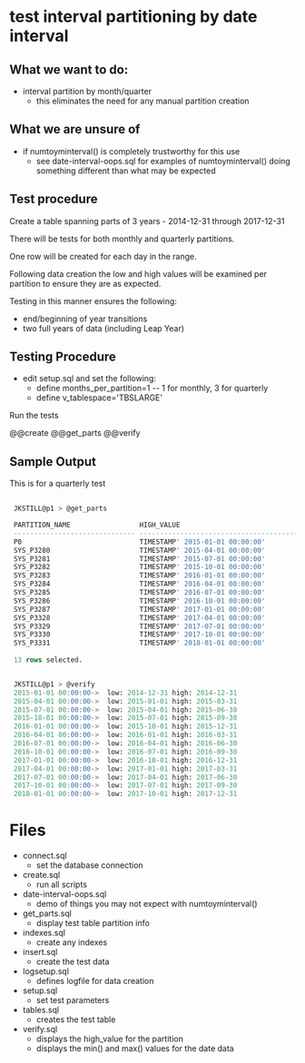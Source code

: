 
# test interval partitioning by date interval

## What we want to do:

 * interval partition by month/quarter
   * this eliminates the need for any manual partition creation

## What we are unsure of

 * if numtoyminterval() is completely trustworthy for this use
   * see date-interval-oops.sql for examples of numtoyminterval() doing something different than what may be expected
 

## Test procedure

 Create a table spanning parts of 3 years - 2014-12-31 through 2017-12-31

 There will be tests for both monthly and quarterly partitions.

 One row will be created for each day in the range.

 Following data creation the low and high values will be examined per partition to ensure they are as expected.

 Testing in this manner ensures the following:

 * end/beginning of year transitions
 * two full years of data (including Leap Year)

## Testing Procedure

 * edit setup.sql and set the following:
   * define months_per_partition=1 -- 1 for monthly, 3 for quarterly
   * define v_tablespace='TBSLARGE'

 Run the tests

 @@create
 @@get_parts
 @@verify

## Sample Output

 This is for a quarterly test

```SQL
 
 JKSTILL@p1 > @get_parts

 PARTITION_NAME                 HIGH_VALUE                                                                       TABLESPACE_NAME
 ------------------------------ -------------------------------------------------------------------------------- --------------------
 P0                             TIMESTAMP' 2015-01-01 00:00:00'                                                  TBSLARGE
 SYS_P3280                      TIMESTAMP' 2015-04-01 00:00:00'                                                  TBSLARGE
 SYS_P3281                      TIMESTAMP' 2015-07-01 00:00:00'                                                  TBSLARGE
 SYS_P3282                      TIMESTAMP' 2015-10-01 00:00:00'                                                  TBSLARGE
 SYS_P3283                      TIMESTAMP' 2016-01-01 00:00:00'                                                  TBSLARGE
 SYS_P3284                      TIMESTAMP' 2016-04-01 00:00:00'                                                  TBSLARGE
 SYS_P3285                      TIMESTAMP' 2016-07-01 00:00:00'                                                  TBSLARGE
 SYS_P3286                      TIMESTAMP' 2016-10-01 00:00:00'                                                  TBSLARGE
 SYS_P3287                      TIMESTAMP' 2017-01-01 00:00:00'                                                  TBSLARGE
 SYS_P3328                      TIMESTAMP' 2017-04-01 00:00:00'                                                  TBSLARGE
 SYS_P3329                      TIMESTAMP' 2017-07-01 00:00:00'                                                  TBSLARGE
 SYS_P3330                      TIMESTAMP' 2017-10-01 00:00:00'                                                  TBSLARGE
 SYS_P3331                      TIMESTAMP' 2018-01-01 00:00:00'                                                  TBSLARGE
 
 13 rows selected.


 JKSTILL@p1 > @verify
 2015-01-01 00:00:00->  low: 2014-12-31 high: 2014-12-31
 2015-04-01 00:00:00->  low: 2015-01-01 high: 2015-03-31
 2015-07-01 00:00:00->  low: 2015-04-01 high: 2015-06-30
 2015-10-01 00:00:00->  low: 2015-07-01 high: 2015-09-30
 2016-01-01 00:00:00->  low: 2015-10-01 high: 2015-12-31
 2016-04-01 00:00:00->  low: 2016-01-01 high: 2016-03-31
 2016-07-01 00:00:00->  low: 2016-04-01 high: 2016-06-30
 2016-10-01 00:00:00->  low: 2016-07-01 high: 2016-09-30
 2017-01-01 00:00:00->  low: 2016-10-01 high: 2016-12-31
 2017-04-01 00:00:00->  low: 2017-01-01 high: 2017-03-31
 2017-07-01 00:00:00->  low: 2017-04-01 high: 2017-06-30
 2017-10-01 00:00:00->  low: 2017-07-01 high: 2017-09-30
 2018-01-01 00:00:00->  low: 2017-10-01 high: 2017-12-31

```

# Files

 * connect.sql
   * set the database connection
 * create.sql
   * run all scripts
 * date-interval-oops.sql
   * demo of things you may not expect with numtoyminterval()
 * get_parts.sql
   * display test table partition info
 * indexes.sql
   * create any indexes
 * insert.sql
   * create the test data
 * logsetup.sql
   * defines logfile for data creation
 * setup.sql
   * set test parameters
 * tables.sql
   * creates the test table
 * verify.sql
   * displays the high_value for the partition
   * displays the min() and max() values for the date data

